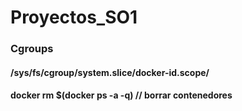 # Proyectos_SO1

### Cgroups
#### /sys/fs/cgroup/system.slice/docker-id.scope/
#### docker rm $(docker ps -a -q) // borrar contenedores

